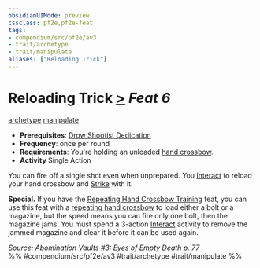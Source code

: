 ```yaml
---
obsidianUIMode: preview
cssclass: pf2e,pf2e-feat
tags:
- compendium/src/pf2e/av3
- trait/archetype
- trait/manipulate
aliases: ["Reloading Trick"]
---
```

# Reloading Trick  [>](../../rules/core-rulebook/chapter-9-playing-the-game.md#Actions "Single Action") *Feat 6*  
[archetype](../../rules/traits/archetype.md)  [manipulate](../../rules/traits/manipulate.md)  

- **Prerequisites**: [Drow Shootist Dedication](drow-shootist-dedication-av3.md)
- **Frequency**: once per round
- **Requirements**: You're holding an unloaded [hand crossbow](../equipment/items/hand-crossbow.md).
- **Activity** Single Action

You can fire off a single shot even when unprepared. You [Interact](../../rules/actions/interact.md) to reload your hand crossbow and [Strike](../../rules/actions/strike.md) with it.

**Special.** If you have the [Repeating Hand Crossbow Training](repeating-hand-crossbow-training-av3.md) feat, you can use this feat with a [repeating hand crossbow](../equipment/items/repeating-hand-crossbow-g-g.md) to load either a bolt or a magazine, but the speed means you can fire only one bolt, then the magazine jams. You must spend a 3-action [Interact](../../rules/actions/interact.md) activity to remove the jammed magazine and clear it before it can be used again.

*Source: Abomination Vaults #3: Eyes of Empty Death p. 77*  
%% #compendium/src/pf2e/av3 #trait/archetype #trait/manipulate %%